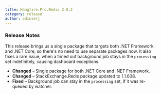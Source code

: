 ```yaml
---
title: Hangfire.Pro.Redis 2.0.2
category: release
author: odinserj
---
```


### Release Notes

This release brings us a single package that targets both .NET Framework and .NET Core, so there's no need to use separate packages now. It also fixes a rare issue, when a timed out background job stays in the `processing` set indefinitely, causing dashboard exceptions.

* **Changed** – Single package for both .NET Core and .NET Framework.
* **Changed** – StackExchange.Redis package updated to 1.1.608.
* **Fixed** – Background job can stay in the `processing` set, if it was re-queued by watcher.